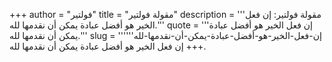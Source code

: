 +++
author = "فولتير"
title = "مقولة فولتير"
description = '''مقولة فولتير: إن فعل الخير هو أفضل عبادة يمكن أن نقدمها لله.'''
quote = '''إن فعل الخير هو أفضل عبادة يمكن أن نقدمها لله.'''
slug = '''إن-فعل-الخير-هو-أفضل-عبادة-يمكن-أن-نقدمها-لله'''
+++
إن فعل الخير هو أفضل عبادة يمكن أن نقدمها لله.
